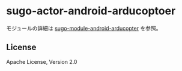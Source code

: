 # sugo-actor-android-arducoptoer

モジュールの詳細は [sugo-module-android-arducopter](https://github.com/realglobe-Inc/sugo-module-android-arducopter) を参照。


## License

Apache License, Version 2.0
